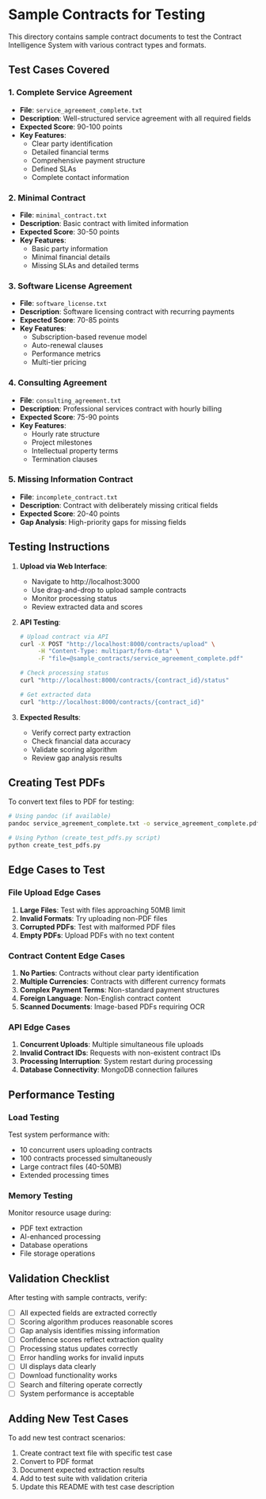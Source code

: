 # Sample Contracts for Testing

This directory contains sample contract documents to test the Contract Intelligence System with various contract types and formats.

## Test Cases Covered

### 1. Complete Service Agreement
- **File**: `service_agreement_complete.txt`
- **Description**: Well-structured service agreement with all required fields
- **Expected Score**: 90-100 points
- **Key Features**:
  - Clear party identification
  - Detailed financial terms
  - Comprehensive payment structure
  - Defined SLAs
  - Complete contact information

### 2. Minimal Contract
- **File**: `minimal_contract.txt`
- **Description**: Basic contract with limited information
- **Expected Score**: 30-50 points
- **Key Features**:
  - Basic party information
  - Minimal financial details
  - Missing SLAs and detailed terms

### 3. Software License Agreement
- **File**: `software_license.txt`
- **Description**: Software licensing contract with recurring payments
- **Expected Score**: 70-85 points
- **Key Features**:
  - Subscription-based revenue model
  - Auto-renewal clauses
  - Performance metrics
  - Multi-tier pricing

### 4. Consulting Agreement
- **File**: `consulting_agreement.txt`
- **Description**: Professional services contract with hourly billing
- **Expected Score**: 75-90 points
- **Key Features**:
  - Hourly rate structure
  - Project milestones
  - Intellectual property terms
  - Termination clauses

### 5. Missing Information Contract
- **File**: `incomplete_contract.txt`
- **Description**: Contract with deliberately missing critical fields
- **Expected Score**: 20-40 points
- **Gap Analysis**: High-priority gaps for missing fields

## Testing Instructions

1. **Upload via Web Interface**:
   - Navigate to http://localhost:3000
   - Use drag-and-drop to upload sample contracts
   - Monitor processing status
   - Review extracted data and scores

2. **API Testing**:
   ```bash
   # Upload contract via API
   curl -X POST "http://localhost:8000/contracts/upload" \
        -H "Content-Type: multipart/form-data" \
        -F "file=@sample_contracts/service_agreement_complete.pdf"

   # Check processing status
   curl "http://localhost:8000/contracts/{contract_id}/status"

   # Get extracted data
   curl "http://localhost:8000/contracts/{contract_id}"
   ```

3. **Expected Results**:
   - Verify correct party extraction
   - Check financial data accuracy
   - Validate scoring algorithm
   - Review gap analysis results

## Creating Test PDFs

To convert text files to PDF for testing:

```bash
# Using pandoc (if available)
pandoc service_agreement_complete.txt -o service_agreement_complete.pdf

# Using Python (create_test_pdfs.py script)
python create_test_pdfs.py
```

## Edge Cases to Test

### File Upload Edge Cases
1. **Large Files**: Test with files approaching 50MB limit
2. **Invalid Formats**: Try uploading non-PDF files
3. **Corrupted PDFs**: Test with malformed PDF files
4. **Empty PDFs**: Upload PDFs with no text content

### Contract Content Edge Cases
1. **No Parties**: Contracts without clear party identification
2. **Multiple Currencies**: Contracts with different currency formats
3. **Complex Payment Terms**: Non-standard payment structures
4. **Foreign Language**: Non-English contract content
5. **Scanned Documents**: Image-based PDFs requiring OCR

### API Edge Cases
1. **Concurrent Uploads**: Multiple simultaneous file uploads
2. **Invalid Contract IDs**: Requests with non-existent contract IDs
3. **Processing Interruption**: System restart during processing
4. **Database Connectivity**: MongoDB connection failures

## Performance Testing

### Load Testing
Test system performance with:
- 10 concurrent users uploading contracts
- 100 contracts processed simultaneously
- Large contract files (40-50MB)
- Extended processing times

### Memory Testing
Monitor resource usage during:
- PDF text extraction
- AI-enhanced processing
- Database operations
- File storage operations

## Validation Checklist

After testing with sample contracts, verify:

- [ ] All expected fields are extracted correctly
- [ ] Scoring algorithm produces reasonable scores
- [ ] Gap analysis identifies missing information
- [ ] Confidence scores reflect extraction quality
- [ ] Processing status updates correctly
- [ ] Error handling works for invalid inputs
- [ ] UI displays data clearly
- [ ] Download functionality works
- [ ] Search and filtering operate correctly
- [ ] System performance is acceptable

## Adding New Test Cases

To add new test contract scenarios:

1. Create contract text file with specific test case
2. Convert to PDF format
3. Document expected extraction results
4. Add to test suite with validation criteria
5. Update this README with test case description
